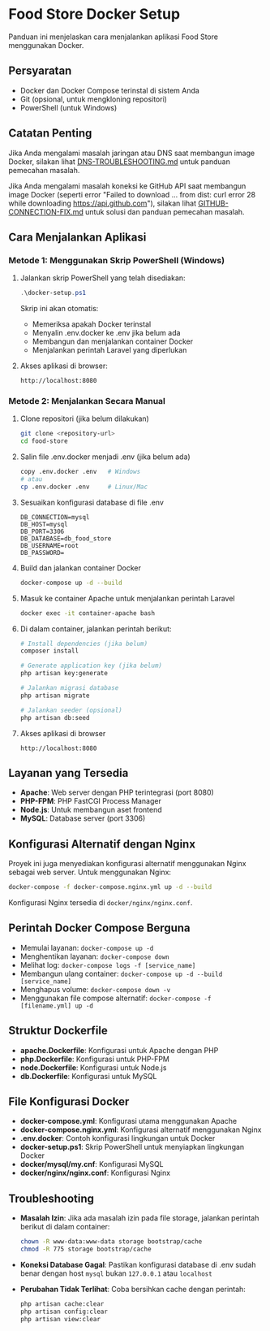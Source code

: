 # Food Store Docker Setup

Panduan ini menjelaskan cara menjalankan aplikasi Food Store menggunakan Docker.

## Persyaratan

- Docker dan Docker Compose terinstal di sistem Anda
- Git (opsional, untuk mengkloning repositori)
- PowerShell (untuk Windows)

## Catatan Penting

Jika Anda mengalami masalah jaringan atau DNS saat membangun image Docker, silakan lihat [DNS-TROUBLESHOOTING.md](./DNS-TROUBLESHOOTING.md) untuk panduan pemecahan masalah.

Jika Anda mengalami masalah koneksi ke GitHub API saat membangun image Docker (seperti error "Failed to download ... from dist: curl error 28 while downloading https://api.github.com"), silakan lihat [GITHUB-CONNECTION-FIX.md](./GITHUB-CONNECTION-FIX.md) untuk solusi dan panduan pemecahan masalah.

## Cara Menjalankan Aplikasi

### Metode 1: Menggunakan Skrip PowerShell (Windows)

1. Jalankan skrip PowerShell yang telah disediakan:
   ```powershell
   .\docker-setup.ps1
   ```
   Skrip ini akan otomatis:
   - Memeriksa apakah Docker terinstal
   - Menyalin .env.docker ke .env jika belum ada
   - Membangun dan menjalankan container Docker
   - Menjalankan perintah Laravel yang diperlukan

2. Akses aplikasi di browser:
   ```
   http://localhost:8080
   ```

### Metode 2: Menjalankan Secara Manual

1. Clone repositori (jika belum dilakukan)
   ```bash
   git clone <repository-url>
   cd food-store
   ```

2. Salin file .env.docker menjadi .env (jika belum ada)
   ```bash
   copy .env.docker .env   # Windows
   # atau
   cp .env.docker .env     # Linux/Mac
   ```

3. Sesuaikan konfigurasi database di file .env
   ```
   DB_CONNECTION=mysql
   DB_HOST=mysql
   DB_PORT=3306
   DB_DATABASE=db_food_store
   DB_USERNAME=root
   DB_PASSWORD=
   ```

4. Build dan jalankan container Docker
   ```bash
   docker-compose up -d --build
   ```

5. Masuk ke container Apache untuk menjalankan perintah Laravel
   ```bash
   docker exec -it container-apache bash
   ```

6. Di dalam container, jalankan perintah berikut:
   ```bash
   # Install dependencies (jika belum)
   composer install
   
   # Generate application key (jika belum)
   php artisan key:generate
   
   # Jalankan migrasi database
   php artisan migrate
   
   # Jalankan seeder (opsional)
   php artisan db:seed
   ```

7. Akses aplikasi di browser
   ```
   http://localhost:8080
   ```

## Layanan yang Tersedia

- **Apache**: Web server dengan PHP terintegrasi (port 8080)
- **PHP-FPM**: PHP FastCGI Process Manager
- **Node.js**: Untuk membangun aset frontend
- **MySQL**: Database server (port 3306)

## Konfigurasi Alternatif dengan Nginx

Proyek ini juga menyediakan konfigurasi alternatif menggunakan Nginx sebagai web server. Untuk menggunakan Nginx:

```bash
docker-compose -f docker-compose.nginx.yml up -d --build
```

Konfigurasi Nginx tersedia di `docker/nginx/nginx.conf`.

## Perintah Docker Compose Berguna

- Memulai layanan: `docker-compose up -d`
- Menghentikan layanan: `docker-compose down`
- Melihat log: `docker-compose logs -f [service_name]`
- Membangun ulang container: `docker-compose up -d --build [service_name]`
- Menghapus volume: `docker-compose down -v`
- Menggunakan file compose alternatif: `docker-compose -f [filename.yml] up -d`

## Struktur Dockerfile

- **apache.Dockerfile**: Konfigurasi untuk Apache dengan PHP
- **php.Dockerfile**: Konfigurasi untuk PHP-FPM
- **node.Dockerfile**: Konfigurasi untuk Node.js
- **db.Dockerfile**: Konfigurasi untuk MySQL

## File Konfigurasi Docker

- **docker-compose.yml**: Konfigurasi utama menggunakan Apache
- **docker-compose.nginx.yml**: Konfigurasi alternatif menggunakan Nginx
- **.env.docker**: Contoh konfigurasi lingkungan untuk Docker
- **docker-setup.ps1**: Skrip PowerShell untuk menyiapkan lingkungan Docker
- **docker/mysql/my.cnf**: Konfigurasi MySQL
- **docker/nginx/nginx.conf**: Konfigurasi Nginx

## Troubleshooting

- **Masalah Izin**: Jika ada masalah izin pada file storage, jalankan perintah berikut di dalam container:
  ```bash
  chown -R www-data:www-data storage bootstrap/cache
  chmod -R 775 storage bootstrap/cache
  ```

- **Koneksi Database Gagal**: Pastikan konfigurasi database di .env sudah benar dengan host `mysql` bukan `127.0.0.1` atau `localhost`

- **Perubahan Tidak Terlihat**: Coba bersihkan cache dengan perintah:
  ```bash
  php artisan cache:clear
  php artisan config:clear
  php artisan view:clear
  ```